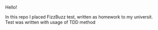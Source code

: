Hello!

In this repo I placed FizzBuzz test, written as homework to my universit. Test was written with usage of TDD method

